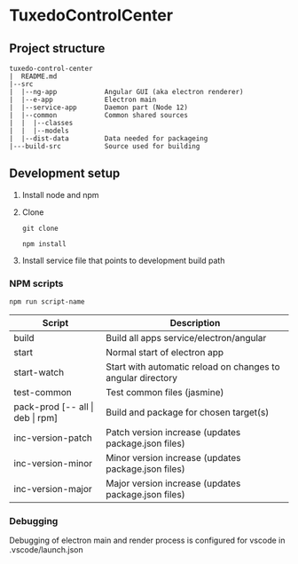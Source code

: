 # TuxedoControlCenter

## Project structure

```
tuxedo-control-center
|  README.md
|--src
|  |--ng-app            Angular GUI (aka electron renderer)
|  |--e-app             Electron main
|  |--service-app       Daemon part (Node 12)
|  |--common            Common shared sources
|  |  |--classes
|  |  |--models
|  |--dist-data         Data needed for packageing
|---build-src           Source used for building
```

## Development setup

1. Install node and npm
2. Clone

   `git clone`

   `npm install`

3. Install service file that points to development build path

### NPM scripts 
`npm run script-name`

| Script                           | Description                                                 |
| -------------------------------- | ----------------------------------------------------------- |
| build                            | Build all apps service/electron/angular                     |
| start                            | Normal start of electron app                                |
| start-watch                      | Start with automatic reload on changes to angular directory |
| test-common                      | Test common files (jasmine)                                 |
| pack-prod [-- all \| deb \| rpm] | Build and package for chosen target(s)                      |
| inc-version-patch                | Patch version increase (updates package.json files)         |
| inc-version-minor                | Minor version increase (updates package.json files)         |
| inc-version-major                | Major version increase (updates package.json files)         |

### Debugging
Debugging of electron main and render process is configured for vscode in .vscode/launch.json